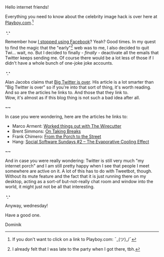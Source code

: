 Hello internet friends!

Everything you need to know about the celebrity image hack is over here at [Playboy.com](http://www.playboy.com/articles/jennifer-lawrence-nudes).[^playboy]

[^playboy]: If you don't want to click on a link to Playboy.com: ¯\_(ツ)_/¯ 

◔̯◔

Remember how [I stopped using Facebook](http://irregularity.co/62-oh-hoh-hoh-hoah/)? Yeah? Good times. In my quest to find the magic that the "early"[^early] web was to me, I also decided to quit Twi… wait, no. But I decided to finally - *finally* - deactivate all the emails that Twitter keeps sending me. Of course there would be a lot less of those if I didn't have a whole bunch of one-joke joke accounts.

[^early]: I already felt that I was late to the party when I got there, tbh.

◔̯◔

Alan Jacobs claims that [Big Twitter is over](http://text-patterns.thenewatlantis.com/2014/08/the-end-of-big-twitter.html). His article is a lot smarter than "Big Twitter is over" so if you're into that sort of thing, it's worth reading. And so are the articles he links to. And those that they link to.  
Wow, it's almost as if this blog thing is not such a bad idea after all.

~~

In case you were wondering, here are the articles he links to:

* Marco Arment: [Worked things out with The Wirecutter](http://www.marco.org/2014/08/29/wirecutter-resolved)
* Brent Simmons: [On Taking Breaks](http://inessential.com/2014/08/29/on_taking_breaks)
* Frank Chimero: [From the Porch to the Street](http://frankchimero.com/blog/from-the-porch-to-the-street/)
* Hang: [Social Software Sundays #2 – The Evaporative Cooling Effect](http://blog.bumblebeelabs.com/social-software-sundays-2-the-evaporative-cooling-effect/)

~~

And in case you were really wondering: Twitter is still very much "my internet porch" and I am still pretty happy when I see that people I meet somewhere are active on it. A lot of this has to do with Tweetbot, though. Without its mute feature and the fact that it is just running there on my desktop, acting as a sort-of but-not-really chat room and window into the world, it might just not be all that interesting.

◔̯◔ 

Anyway, wednesday!

Have a good one.

Dominik